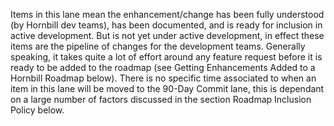 Items in this lane mean the enhancement/change has been fully understood (by Hornbill dev teams), has been documented, and is ready for inclusion in active development. But is not yet under active development, in effect these items are the pipeline of changes for the development teams. Generally speaking, it takes quite a lot of effort around any feature request before it is ready to be added to the roadmap (see Getting Enhancements Added to a Hornbill Roadmap below). There is no specific time associated to when an item in this lane will be moved to the 90-Day Commit lane, this is dependant on a large number of factors discussed in the section Roadmap Inclusion Policy below.
